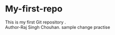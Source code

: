 # My-first-repo
This is my first Git repository .<br>
Author-Raj Singh Chouhan.
sample change practise
